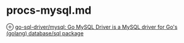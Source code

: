 # procs-mysql.md
⊕ [go-sql-driver/mysql: Go MySQL Driver is a MySQL driver for Go's (golang) database/sql package](https://github.com/go-sql-driver/mysql)
